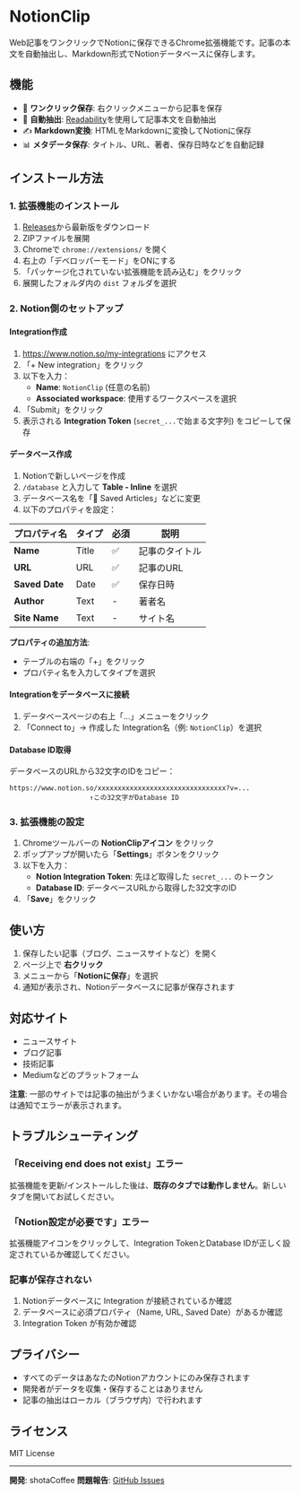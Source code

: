 # NotionClip

Web記事をワンクリックでNotionに保存できるChrome拡張機能です。記事の本文を自動抽出し、Markdown形式でNotionデータベースに保存します。

## 機能

- 🚀 **ワンクリック保存**: 右クリックメニューから記事を保存
- 📝 **自動抽出**: [Readability](https://github.com/mozilla/readability)を使用して記事本文を自動抽出
- ✍️ **Markdown変換**: HTMLをMarkdownに変換してNotionに保存
- 📊 **メタデータ保存**: タイトル、URL、著者、保存日時などを自動記録

## インストール方法

### 1. 拡張機能のインストール

1. [Releases](https://github.com/yourusername/notion-clip/releases)から最新版をダウンロード
2. ZIPファイルを展開
3. Chromeで `chrome://extensions/` を開く
4. 右上の「デベロッパーモード」をONにする
5. 「パッケージ化されていない拡張機能を読み込む」をクリック
6. 展開したフォルダ内の `dist` フォルダを選択

### 2. Notion側のセットアップ

#### Integration作成

1. https://www.notion.so/my-integrations にアクセス
2. 「+ New integration」をクリック
3. 以下を入力：
    - **Name**: `NotionClip` (任意の名前)
    - **Associated workspace**: 使用するワークスペースを選択
4. 「Submit」をクリック
5. 表示される **Integration Token** (`secret_...`で始まる文字列) をコピーして保存

#### データベース作成

1. Notionで新しいページを作成
2. `/database` と入力して **Table - Inline** を選択
3. データベース名を「📰 Saved Articles」などに変更
4. 以下のプロパティを設定：

| プロパティ名         | タイプ   | 必須 | 説明      |
|----------------|-------|----|---------|
| **Name**       | Title | ✅  | 記事のタイトル |
| **URL**        | URL   | ✅  | 記事のURL  |
| **Saved Date** | Date  | ✅  | 保存日時    |
| **Author**     | Text  | -  | 著者名     |
| **Site Name**  | Text  | -  | サイト名    |

**プロパティの追加方法**:

- テーブルの右端の「+」をクリック
- プロパティ名を入力してタイプを選択

#### Integrationをデータベースに接続

1. データベースページの右上「...」メニューをクリック
2. 「Connect to」→ 作成した Integration名（例: `NotionClip`）を選択

#### Database ID取得

データベースのURLから32文字のIDをコピー：

```
https://www.notion.so/xxxxxxxxxxxxxxxxxxxxxxxxxxxxxxxx?v=...
                    ↑この32文字がDatabase ID
```

### 3. 拡張機能の設定

1. Chromeツールバーの **NotionClipアイコン** をクリック
2. ポップアップが開いたら「**Settings**」ボタンをクリック
3. 以下を入力：
    - **Notion Integration Token**: 先ほど取得した `secret_...` のトークン
    - **Database ID**: データベースURLから取得した32文字のID
4. 「**Save**」をクリック

## 使い方

1. 保存したい記事（ブログ、ニュースサイトなど）を開く
2. ページ上で **右クリック**
3. メニューから「**Notionに保存**」を選択
4. 通知が表示され、Notionデータベースに記事が保存されます

## 対応サイト

- ニュースサイト
- ブログ記事
- 技術記事
- Mediumなどのプラットフォーム

**注意**: 一部のサイトでは記事の抽出がうまくいかない場合があります。その場合は通知でエラーが表示されます。

## トラブルシューティング

### 「Receiving end does not exist」エラー

拡張機能を更新/インストールした後は、**既存のタブでは動作しません**。新しいタブを開いてお試しください。

### 「Notion設定が必要です」エラー

拡張機能アイコンをクリックして、Integration TokenとDatabase IDが正しく設定されているか確認してください。

### 記事が保存されない

1. Notionデータベースに Integration が接続されているか確認
2. データベースに必須プロパティ（Name, URL, Saved Date）があるか確認
3. Integration Token が有効か確認

## プライバシー

- すべてのデータはあなたのNotionアカウントにのみ保存されます
- 開発者がデータを収集・保存することはありません
- 記事の抽出はローカル（ブラウザ内）で行われます

## ライセンス

MIT License

---

**開発**: shotaCoffee
**問題報告**: [GitHub Issues](https://github.com/yourusername/notion-clip/issues)
